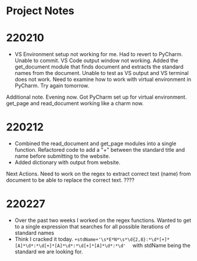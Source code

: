 # Project Notes

# 220210 
- VS Environment setup not working for me. Had to revert to PyCharm. Unable to commit. VS Code output window not working. Added the get_document module that finds document and extracts the standard names from the document. Unable to test as VS output and VS terminal does not work. Need to examine how to work with virtual environment in PyCharm. Try again tomorrow.

Additional note. Evening now. Got PyCharm set up for virtual environment. get_page and read_document working like a charm now. 

# 220212
- Combined the read_document and get_page modules into a single function. Refactored code to add a "+" between the standard title and name before submitting to the website.
- Added dictionary with output from website.

Next Actions. Need to work on the regex to extract correct text (name) from document to be able to replace the correct text. ????

# 220227
- Over the past two weeks I worked on the regex functions. Wanted to get to a single expression that searches for all possible iterations of standard names
- Think I cracked it today. ``` +stdName+'\s*E*N*\s*\d{2,8}:*\d*[+]*[A]*\d*:*\d[+]*[A]*\d*:*\d[+]*[A]*\d*:*\d'   ``` with stdName being the standard we are looking for.